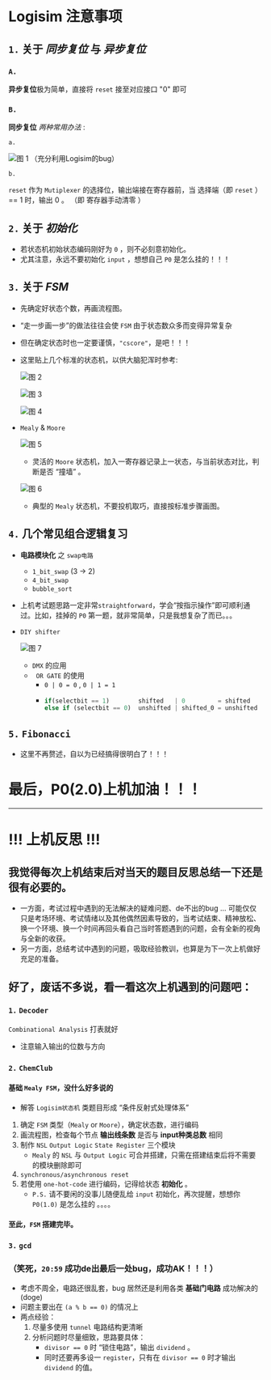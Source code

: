 # Logisim 注意事项

## `1.` 关于 *同步复位* 与 *异步复位*

### `A.` 
**异步复位**极为简单，直接将 `reset` 接至对应接口 "0" 即可

### `B.` 
**同步复位** *两种常用办法* :

`a.`

![图 1](../../images/2459a1e8c579065ddd1fede55f74f4d9bf2e4a785e389e1581d88a6d9b8692b8.png) 
 （充分利用Logisim的bug）

`b.`

`reset` 作为 `Mutiplexer` 的选择位，输出端接在寄存器前，当
选择端（即 `reset` ）== 1 时，输出 0 。
（即 寄存器手动清零 ）

## `2.` 关于 *初始化*

+ 若状态机初始状态编码刚好为 `0` ，则不必刻意初始化。
+ 尤其注意，永远不要初始化 `input` ，想想自己 `P0` 是怎么挂的！！！
  
## `3.` 关于 *FSM*

+ 先确定好状态个数，再画流程图。
+ “走一步画一步”的做法往往会使 `FSM` 由于状态数众多而变得异常复杂
+ 但在确定状态时也一定要谨慎，`"cscore"`，是吧！！！

+ 这里贴上几个标准的状态机，以供大脑犯浑时参考:

  ![图 2](../../images/2e8ca28028c1d1736be0fa621ab6991691bea506f8e49a861f00c5567b4ee096.jpg) 

  ![图 3](../../images/2a868e72c743a9131dbe25fe0cfd299469f764276a3c3fe0e4acbe37798f9f3f.jpg)  

  ![图 4](../../images/688707773ff6eebf9c6b821699eab787d66676af284afc6d2e1579cbc4c2bf24.jpg)  


+ `Mealy` & `Moore`
  
  ![图 5](../../images/2967ca8d80e1ec59f69ca607720cea114bf79717a570aa6bc5ab7f39d25f3d90.png)  
  + 灵活的 `Moore` 状态机，加入一寄存器记录上一状态，与当前状态对比，判断是否 “撞墙” 。
  
  ![图 6](../../images/6fb8aadf56399ff6c1fb83864ad33d386390b4cd62a4f8325b805547dc0f3db6.png)  
  + 典型的 `Mealy` 状态机，不要投机取巧，直接按标准步骤画图。
  
## `4.` 几个常见组合逻辑复习

+ **电路模块化** 之 `swap电路`
  + `1_bit_swap` (3 -> 2)
  + `4_bit_swap`
  + `bubble_sort`
  
+ 上机考试题思路一定非常`straightforward`，学会“按指示操作”即可顺利通过。比如，挂掉的 `P0` 第一题，就非常简单，只是我想复杂了而已。。。
  
+ `DIY shifter`
  
    ![图 7](../../images/c76c1fc3618dbbfb1cac09c68112354772fc6afe3d360c79dbefce22e4097d4f.png)  
  +   `DMX` 的应用
  +   ` OR GATE` 的使用
      +   `0 | 0 = 0`  , `0 | 1 = 1`
      +
         ``` js
         if(selectbit == 1)        shifted   | 0         = shifted
         else if (selectbit == 0)  unshifted | shifted_0 = unshifted
         ```

## `5.` `Fibonacci`
+ 这里不再赘述，自以为已经搞得很明白了！！！


# 最后，P0(2.0)上机加油！！！

--------
# !!! 上机反思 !!!
## 我觉得每次上机结束后对当天的题目反思总结一下还是很有必要的。
+ 一方面，考试过程中遇到的无法解决的疑难问题、de不出的bug ... 可能仅仅只是考场环境、考试情绪以及其他偶然因素导致的，当考试结束、精神放松、换一个环境、换一个时间再回头看自己当时答题遇到的问题，会有全新的视角与全新的收获。
+ 另一方面，总结考试中遇到的问题，吸取经验教训，也算是为下一次上机做好充足的准备。
  
## 好了，废话不多说，看一看这次上机遇到的问题吧：
### `1.` `Decoder`
  `Combinational Analysis` 打表就好
+ 注意输入输出的位数与方向

### `2.` `ChemClub`
#### 基础 `Mealy FSM`，没什么好多说的
+ 解答 `Logisim状态机` 类题目形成 “条件反射式处理体系”
 1. 确定 `FSM` 类型（`Mealy` or `Moore`），确定状态数，进行编码
 2. 画流程图，检查每个节点 **输出线条数** 是否与 **input种类总数** 相同
 3. 制作 `NSL` `Output Logic` `State Register` 三个模块
    + `Mealy` 的 `NSL` 与 `Output Logic` 可合并搭建，只需在搭建结束后将不需要的模块删除即可
 4. `synchronous/asynchronous reset`
 5. 若使用 `one-hot-code` 进行编码，记得给状态 **初始化** 。
    + `P.S.` 请不要闲的没事儿随便乱给 `input` 初始化，再次提醒，想想你 `P0(1.0)` 是怎么挂的 。。。。 
  
  #### 至此，`FSM` 搭建完毕。
### `3.` `gcd`
### （笑死，`20:59` 成功de出最后一处bug，成功AK！！！）
+ 考虑不周全，电路还很乱套，bug 居然还是利用各类 **基础门电路** 成功解决的 (doge)
+ 问题主要出在 `(a % b == 0)` 的情况上
+ 两点经验：
  1. 尽量多使用 `tunnel` 电路结构更清晰
  2. 分析问题时尽量细致，思路要具体：
     +  `divisor == 0` 时 “锁住电路”，输出 `dividend` 。
     +  同时还要再多设一 `register`，只有在 `divisor == 0` 时才输出 `dividend` 的值。